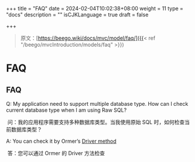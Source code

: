 +++
title = "FAQ"
date = 2024-02-04T10:02:38+08:00
weight = 11
type = "docs"
description = ""
isCJKLanguage = true
draft = false

+++

> 原文：[https://beego.wiki/docs/mvc/model/faq/]({{< ref "/beego/mvcIntroduction/models/faq" >}})

# FAQ



## FAQ

Q: My application need to support multiple database type. How can I check current database type when I am using Raw SQL?

​	问：我的应用程序需要支持多种数据库类型。当我使用原始 SQL 时，如何检查当前数据库类型？

A: You can check it by Ormer’s [Driver method](https://beego.wiki/docs/mvc/model/faq/orm.md#driver)

​	答：您可以通过 Ormer 的 Driver 方法检查
